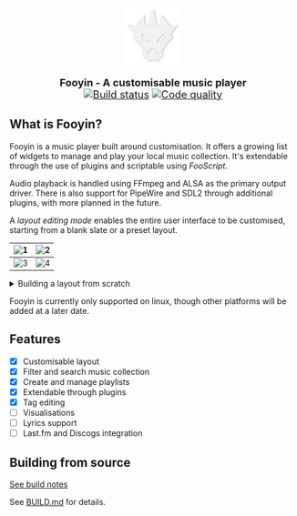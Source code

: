 <p align="center">
<img src="data/icons/sc-fooyin.svg" width="20%" alt="Fooyin logo">
</p>

<p align="center" style="font-size: 18px;">
<strong>Fooyin - A customisable music player</strong>
<br />
<a href="https://github.com/ludouzi/fooyin/actions/workflows/build.yml"><img src="https://github.com/ludouzi/fooyin/actions/workflows/build.yml/badge.svg" alt="Build status"></a>
<a href="https://app.codacy.com/gh/ludouzi/fooyin/dashboard?utm_source=gh&utm_medium=referral&utm_content=&utm_campaign=Badge_grade"><img src="https://app.codacy.com/project/badge/Grade/ae0c3e9825d849b0b64697e59e4dfea6" alt="Code quality"></a>
</p>

## What is Fooyin?

Fooyin is a music player built around customisation. It offers a growing list of widgets to manage and play your local music
collection. It's extendable through the use of plugins and scriptable using *FooScript*.

Audio playback is handled using FFmpeg and ALSA as the primary output driver.
There is also support for PipeWire and SDL2 through additional plugins, with more planned in the future.

A *layout editing mode* enables the entire user interface to be customised,
starting from a blank slate or a preset layout.

 ![1](https://github.com/ludouzi/fooyin/assets/45490980/94d610d8-4878-4c7a-8607-d2dd7936a8a1) | ![2](https://github.com/ludouzi/fooyin/assets/45490980/d82f619c-f43f-40d6-b9dc-54cdf88e3e11) 
----------------------------------------------------------------------------------------------|----------------------------------------------------------------------------------------------
 ![3](https://github.com/ludouzi/fooyin/assets/45490980/f95f4b76-113e-4f9b-9055-376e4575b033) | ![4](https://github.com/ludouzi/fooyin/assets/45490980/4774d1ef-1618-4a02-8e26-2ef24cb2d039) 

<details>
<summary>Building a layout from scratch</summary>

https://github.com/ludouzi/fooyin/assets/45490980/e6fbce19-2c95-4a2c-b832-32b37cb41db9

</details>

Fooyin is currently only supported on linux, though other platforms will be added at a later date.

## Features

* [x] Customisable layout
* [x] Filter and search music collection
* [x] Create and manage playlists
* [x] Extendable through plugins
* [x] Tag editing
* [ ] Visualisations
* [ ] Lyrics support
* [ ] Last.fm and Discogs integration

## Building from source

[See build notes](BUILD.md)

See [BUILD.md](BUILD.md) for details.
